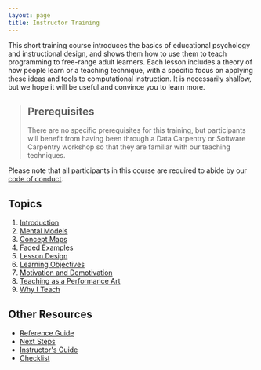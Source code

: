 ```yaml
---
layout: page
title: Instructor Training
---
```

This short training course introduces the basics of educational
psychology and instructional design, and shows them how to use them to
teach programming to free-range adult learners.  Each lesson includes
a theory of how people learn or a teaching technique, with a specific
focus on applying these ideas and tools to computational instruction.
It is necessarily shallow, but we hope it will be useful and convince
you to learn more.

> ## Prerequisites
>
> There are no specific prerequisites for this training,
> but participants will benefit from having been through
> a Data Carpentry or Software Carpentry workshop
> so that they are familiar with our teaching techniques.

Please note that all participants in this course are required to abide
by our [code of conduct](http://software-carpentry.org/conduct.html).

## Topics

1.  [Introduction](01-introduction.html)
2.  [Mental Models](02-models.html)
3.  [Concept Maps](03-maps.html)
4.  [Faded Examples](04-faded.html)
5.  [Lesson Design](05-design.html)
6.  [Learning Objectives](06-objectives.html)
7.  [Motivation and Demotivation](07-motivation.html)
8.  [Teaching as a Performance Art](08-performance.html)
9.  [Why I Teach](09-why.html)

## Other Resources

*   [Reference Guide](reference.html)
*   [Next Steps](discussion.html)
*   [Instructor's Guide](instructors.html)
*   [Checklist](checklist.html)

